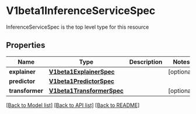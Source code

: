 # V1beta1InferenceServiceSpec

InferenceServiceSpec is the top level type for this resource
## Properties
Name | Type | Description | Notes
------------ | ------------- | ------------- | -------------
**explainer** | [**V1beta1ExplainerSpec**](V1beta1ExplainerSpec.md) |  | [optional] 
**predictor** | [**V1beta1PredictorSpec**](V1beta1PredictorSpec.md) |  | 
**transformer** | [**V1beta1TransformerSpec**](V1beta1TransformerSpec.md) |  | [optional] 

[[Back to Model list]](../README.md#documentation-for-models) [[Back to API list]](../README.md#documentation-for-api-endpoints) [[Back to README]](../README.md)


